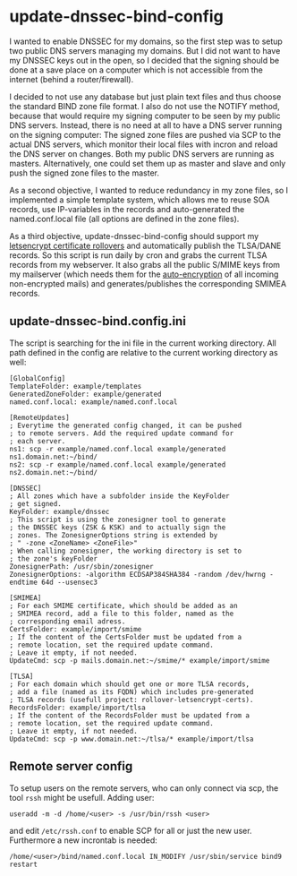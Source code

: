 # update-dnssec-bind-config #

I wanted to enable DNSSEC for my domains, so the first step was to setup two public DNS servers managing my domains. But I did not want to have my DNSSEC keys out in the open, so I decided that the signing should be done at a save place on a computer which is not accessible from the internet (behind a router/firewall).

I decided to not use any database but just plain text files and thus choose the standard BIND zone file format. I also do not use the NOTIFY method, because that would require my signing computer to be seen by my public DNS servers. Instead, there is no need at all to have a DNS server running on the signing computer: The signed zone files are pushed via SCP to the actual DNS servers, which monitor their local files with incron and reload the DNS server on changes. Both my public DNS servers are running as masters. Alternatively, one could set them up as master and slave and only push the signed zone files to the master.

As a second objective, I wanted to reduce redundancy in my zone files, so I implemented a simple template system, which allows me to reuse SOA records, use IP-variables in the records and auto-generated the named.conf.local file (all options are defined in the zone files).

As a third objective, update-dnssec-bind-config should support my [letsencrypt certificate rollovers](https://github.com/jobisoft/rollover-letsencrypt-certs) and automatically publish the TLSA/DANE records. So this script is run daily by cron and grabs the current TLSA records from my webserver. It also grabs all the public S/MIME keys from my mailserver (which needs them for the [auto-encryption](https://github.com/jobisoft/encrypt-smime) of all incoming non-encrypted mails) and generates/publishes the corresponding SMIMEA records.

## update-dnssec-bind.config.ini #

The script is searching for the ini file in the current working directory. All path defined in the config are relative to the current working directory as well:

```
[GlobalConfig]
TemplateFolder: example/templates
GeneratedZoneFolder: example/generated
named.conf.local: example/named.conf.local

[RemoteUpdates]
; Everytime the generated config changed, it can be pushed
; to remote servers. Add the required update command for
; each server.
ns1: scp -r example/named.conf.local example/generated ns1.domain.net:~/bind/
ns2: scp -r example/named.conf.local example/generated ns2.domain.net:~/bind/
	
[DNSSEC]
; All zones which have a subfolder inside the KeyFolder
; get signed. 
KeyFolder: example/dnssec
; This script is using the zonesigner tool to generate
; the DNSSEC keys (ZSK & KSK) and to actually sign the
; zones. The ZonesignerOptions string is extended by
; " -zone <ZoneName> <ZoneFile>"
; When calling zonesigner, the working directory is set to
; the zone's keyFolder
ZonesignerPath: /usr/sbin/zonesigner
ZonesignerOptions: -algorithm ECDSAP384SHA384 -random /dev/hwrng -endtime 64d --usensec3

[SMIMEA]
; For each SMIME certificate, which should be added as an
; SMIMEA record, add a file to this folder, named as the
; corresponding email adress.
CertsFolder: example/import/smime
; If the content of the CertsFolder must be updated from a
; remote location, set the required update command. 
; Leave it empty, if not needed.
UpdateCmd: scp -p mails.domain.net:~/smime/* example/import/smime

[TLSA]
; For each domain which should get one or more TLSA records,
; add a file (named as its FQDN) which includes pre-generated
; TLSA records (usefull project: rollover-letsencrypt-certs). 
RecordsFolder: example/import/tlsa
; If the content of the RecordsFolder must be updated from a
; remote location, set the required update command. 
; Leave it empty, if not needed.
UpdateCmd: scp -p www.domain.net:~/tlsa/* example/import/tlsa

```
## Remote server config ##

To setup users on the remote servers, who can only connect via scp, the tool `rssh` might be usefull. Adding user:

```
useradd -m -d /home/<user> -s /usr/bin/rssh <user>
```

and edit `/etc/rssh.conf` to enable SCP for all or just the new user. Furthermore a new incrontab is needed:

```
/home/<user>/bind/named.conf.local IN_MODIFY /usr/sbin/service bind9 restart
```
